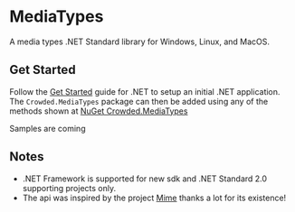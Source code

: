 # MediaTypes
A media types .NET Standard library for Windows, Linux, and MacOS. 

## Get Started
Follow the [Get Started](https://dot.net) guide for .NET to setup an initial .NET application. 
The `Crowded.MediaTypes` package can then be added using any of the methods shown at [NuGet Crowded.MediaTypes](https://www.nuget.org/packages/Crowded.MediaTypes/)  

Samples are coming

## Notes
* .NET Framework is supported for new sdk and .NET Standard 2.0 supporting projects only.
* The api was inspired by the project [Mime](https://github.com/hey-red/Mime) thanks a lot for its existence!
